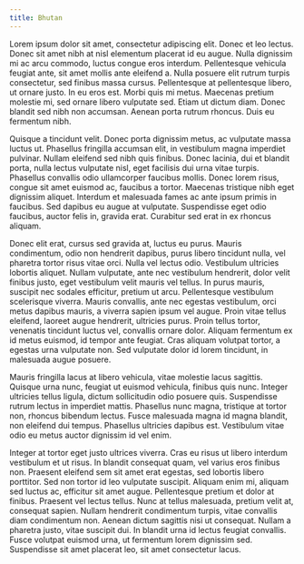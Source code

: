 ```yaml
---
title: Bhutan
---
```


Lorem ipsum dolor sit amet, consectetur adipiscing elit. Donec et leo lectus. Donec sit amet nibh at nisl elementum placerat id eu augue. Nulla dignissim mi ac arcu commodo, luctus congue eros interdum. Pellentesque vehicula feugiat ante, sit amet mollis ante eleifend a. Nulla posuere elit rutrum turpis consectetur, sed finibus massa cursus. Pellentesque at pellentesque libero, ut ornare justo. In eu eros est. Morbi quis mi metus. Maecenas pretium molestie mi, sed ornare libero vulputate sed. Etiam ut dictum diam. Donec blandit sed nibh non accumsan. Aenean porta rutrum rhoncus. Duis eu fermentum nibh.

Quisque a tincidunt velit. Donec porta dignissim metus, ac vulputate massa luctus ut. Phasellus fringilla accumsan elit, in vestibulum magna imperdiet pulvinar. Nullam eleifend sed nibh quis finibus. Donec lacinia, dui et blandit porta, nulla lectus vulputate nisl, eget facilisis dui urna vitae turpis. Phasellus convallis odio ullamcorper faucibus mollis. Donec lorem risus, congue sit amet euismod ac, faucibus a tortor. Maecenas tristique nibh eget dignissim aliquet. Interdum et malesuada fames ac ante ipsum primis in faucibus. Sed dapibus eu augue at vulputate. Suspendisse eget odio faucibus, auctor felis in, gravida erat. Curabitur sed erat in ex rhoncus aliquam.

Donec elit erat, cursus sed gravida at, luctus eu purus. Mauris condimentum, odio non hendrerit dapibus, purus libero tincidunt nulla, vel pharetra tortor risus vitae orci. Nulla vel lectus odio. Vestibulum ultricies lobortis aliquet. Nullam vulputate, ante nec vestibulum hendrerit, dolor velit finibus justo, eget vestibulum velit mauris vel tellus. In purus mauris, suscipit nec sodales efficitur, pretium ut arcu. Pellentesque vestibulum scelerisque viverra. Mauris convallis, ante nec egestas vestibulum, orci metus dapibus mauris, a viverra sapien ipsum vel augue. Proin vitae tellus eleifend, laoreet augue hendrerit, ultricies purus. Proin tellus tortor, venenatis tincidunt luctus vel, convallis ornare dolor. Aliquam fermentum ex id metus euismod, id tempor ante feugiat. Cras aliquam volutpat tortor, a egestas urna vulputate non. Sed vulputate dolor id lorem tincidunt, in malesuada augue posuere.

Mauris fringilla lacus at libero vehicula, vitae molestie lacus sagittis. Quisque urna nunc, feugiat ut euismod vehicula, finibus quis nunc. Integer ultricies tellus ligula, dictum sollicitudin odio posuere quis. Suspendisse rutrum lectus in imperdiet mattis. Phasellus nunc magna, tristique at tortor non, rhoncus bibendum lectus. Fusce malesuada magna id magna blandit, non eleifend dui tempus. Phasellus ultricies dapibus est. Vestibulum vitae odio eu metus auctor dignissim id vel enim.

Integer at tortor eget justo ultrices viverra. Cras eu risus ut libero interdum vestibulum et ut risus. In blandit consequat quam, vel varius eros finibus non. Praesent eleifend sem sit amet erat egestas, sed lobortis libero porttitor. Sed non tortor id leo vulputate suscipit. Aliquam enim mi, aliquam sed luctus ac, efficitur sit amet augue. Pellentesque pretium et dolor at finibus. Praesent vel lectus tellus. Nunc at tellus malesuada, pretium velit at, consequat sapien. Nullam hendrerit condimentum turpis, vitae convallis diam condimentum non. Aenean dictum sagittis nisi ut consequat. Nullam a pharetra justo, vitae suscipit dui. In blandit urna id lectus feugiat convallis. Fusce volutpat euismod urna, ut fermentum lorem dignissim sed. Suspendisse sit amet placerat leo, sit amet consectetur lacus.
